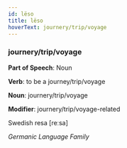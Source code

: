 ```yaml
---
id: lëso
title: lëso
hoverText: journery/trip/voyage
---
```


### journery/trip/voyage

**Part of Speech**: Noun

**Verb**: to be a journey/trip/voyage

**Noun**: journery/trip/voyage

**Modifier**: journery/trip/voyage-related

Swedish resa [reːsa]

*Germanic Language Family*